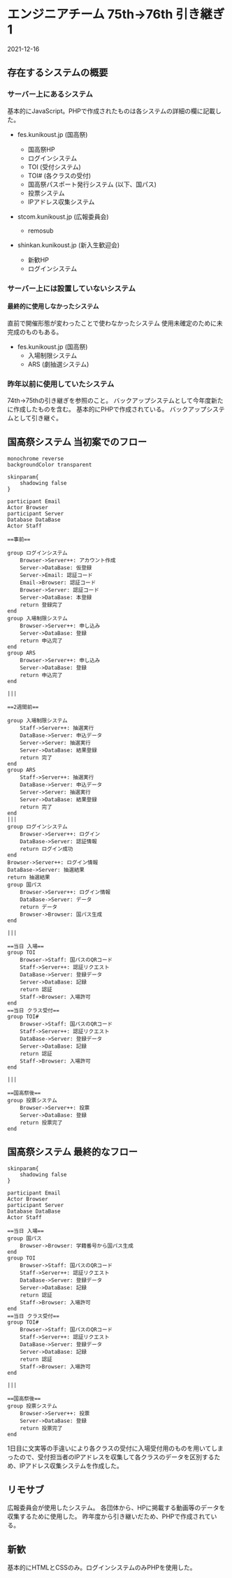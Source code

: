 # エンジニアチーム 75th->76th 引き継ぎ 1

2021-12-16

## 存在するシステムの概要

### サーバー上にあるシステム

基本的にJavaScript。PHPで作成されたものは各システムの詳細の欄に記載した。

- fes.kunikoust.jp (国高祭)
    - 国高祭HP
    - ログインシステム
    - TOI (受付システム)
    - TOI# (各クラスの受付)
    - 国高祭パスポート発行システム (以下、国パス)
    - 投票システム
    - IPアドレス収集システム

- stcom.kunikoust.jp (広報委員会)
    - remosub

- shinkan.kunikoust.jp (新入生歓迎会)
    - 新歓HP
    - ログインシステム

### サーバー上には設置していないシステム

#### 最終的に使用しなかったシステム

直前で開催形態が変わったことで使わなかったシステム
使用未確定のために未完成のものもある。

- fes.kunikoust.jp (国高祭)
    - 入場制限システム
    - ARS (劇抽選システム)

### 昨年以前に使用していたシステム

74th->75thの引き継ぎを参照のこと。
バックアップシステムとして今年度新たに作成したものを含む。
基本的にPHPで作成されている。
バックアップシステムとして引き継ぐ。

## 国高祭システム 当初案でのフロー

    monochrome reverse
    backgroundColor transparent

```plantuml
skinparam{
    shadowing false
}

participant Email
Actor Browser
participant Server
Database DataBase
Actor Staff

==事前==

group ログインシステム
    Browser->Server++: アカウント作成
    Server->DataBase: 仮登録
    Server->Email: 認証コード
    Email->Browser: 認証コード
    Browser->Server: 認証コード
    Server->DataBase: 本登録
    return 登録完了
end
group 入場制限システム
    Browser->Server++: 申し込み
    Server->DataBase: 登録
    return 申込完了
end
group ARS
    Browser->Server++: 申し込み
    Server->DataBase: 登録
    return 申込完了
end

|||

==2週間前==

group 入場制限システム
    Staff->Server++: 抽選実行
    DataBase->Server: 申込データ
    Server->Server: 抽選実行
    Server->DataBase: 結果登録
    return 完了
end
group ARS
    Staff->Server++: 抽選実行
    DataBase->Server: 申込データ
    Server->Server: 抽選実行
    Server->DataBase: 結果登録
    return 完了
end
|||
group ログインシステム
    Browser->Server++: ログイン
    DataBase->Server: 認証情報
    return ログイン成功
end
Browser->Server++: ログイン情報
DataBase->Server: 抽選結果
return 抽選結果
group 国パス
    Browser->Server++: ログイン情報
    DataBase->Server: データ
    return データ
    Browser->Browser: 国パス生成
end

|||

==当日 入場==
group TOI
    Browser->Staff: 国パスのQRコード
    Staff->Server++: 認証リクエスト
    DataBase->Server: 登録データ
    Server->DataBase: 記録
    return 認証
    Staff->Browser: 入場許可
end
==当日 クラス受付==
group TOI#
    Browser->Staff: 国パスのQRコード
    Staff->Server++: 認証リクエスト
    DataBase->Server: 登録データ
    Server->DataBase: 記録
    return 認証
    Staff->Browser: 入場許可
end

|||

==国高祭後==
group 投票システム
    Browser->Server++: 投票
    Server->DataBase: 登録
    return 投票完了
end
```

## 国高祭システム 最終的なフロー

```plantuml
skinparam{
    shadowing false
}

participant Email
Actor Browser
participant Server
Database DataBase
Actor Staff

==当日 入場==
group 国パス
    Browser->Browser: 学籍番号から国パス生成
end
group TOI
    Browser->Staff: 国パスのQRコード
    Staff->Server++: 認証リクエスト
    DataBase->Server: 登録データ
    Server->DataBase: 記録
    return 認証
    Staff->Browser: 入場許可
end
==当日 クラス受付==
group TOI#
    Browser->Staff: 国パスのQRコード
    Staff->Server++: 認証リクエスト
    DataBase->Server: 登録データ
    Server->DataBase: 記録
    return 認証
    Staff->Browser: 入場許可
end

|||

==国高祭後==
group 投票システム
    Browser->Server++: 投票
    Server->DataBase: 登録
    return 投票完了
end
```

1日目に文実等の手違いにより各クラスの受付に入場受付用のものを用いてしまったので、受付担当者のIPアドレスを収集して各クラスのデータを区別するため、IPアドレス収集システムを作成した。

## リモサブ

広報委員会が使用したシステム。
各団体から、HPに掲載する動画等のデータを収集するために使用した。
昨年度から引き継いだため、PHPで作成されている。

## 新歓

基本的にHTMLとCSSのみ。ログインシステムのみPHPを使用した。
